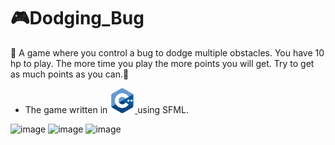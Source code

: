 # :video_game:Dodging_Bug
:lady_beetle: A game where you control a bug to dodge multiple obstacles. You have 10 hp to play. The more time you play the more points you will get. Try to get as much points as you can.:lady_beetle:
<ul>
<li>The game written in <a href="https://www.w3schools.com/cpp/" target="_blank" rel="noreferrer"> <img src="https://raw.githubusercontent.com/devicons/devicon/master/icons/cplusplus/cplusplus-original.svg" alt="cplusplus" width="40" height="40"/> </a> using SFML.</li>
</ul>

![image](https://user-images.githubusercontent.com/61169417/197700155-78d6c544-eb68-4b0c-b6d7-ed510d77cc8c.png)
![image](https://user-images.githubusercontent.com/61169417/197700253-9ff5d634-5b88-45d7-a7cb-f5749fc899cc.png)
![image](https://user-images.githubusercontent.com/61169417/197700329-109c395c-9bc0-4fa0-a215-a8741119e73e.png)

